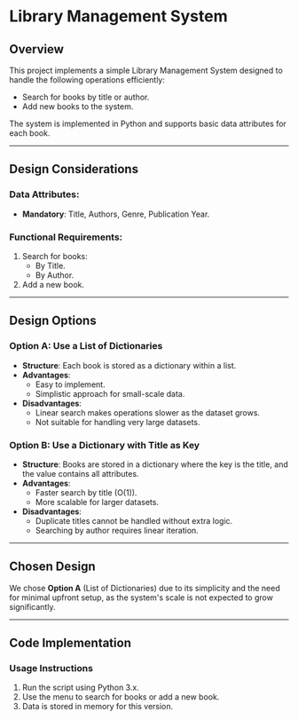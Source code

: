 # Library Management System

## Overview
This project implements a simple Library Management System designed to handle the following operations efficiently:
- Search for books by title or author.
- Add new books to the system.

The system is implemented in Python and supports basic data attributes for each book.

---

## Design Considerations

### Data Attributes:
- **Mandatory**: Title, Authors, Genre, Publication Year.

### Functional Requirements:
1. Search for books:
   - By Title.
   - By Author.
2. Add a new book.

---

## Design Options

### Option A: Use a List of Dictionaries
- **Structure**: Each book is stored as a dictionary within a list.
- **Advantages**:
  - Easy to implement.
  - Simplistic approach for small-scale data.
- **Disadvantages**:
  - Linear search makes operations slower as the dataset grows.
  - Not suitable for handling very large datasets.

### Option B: Use a Dictionary with Title as Key
- **Structure**: Books are stored in a dictionary where the key is the title, and the value contains all attributes.
- **Advantages**:
  - Faster search by title (O(1)).
  - More scalable for larger datasets.
- **Disadvantages**:
  - Duplicate titles cannot be handled without extra logic.
  - Searching by author requires linear iteration.

---

## Chosen Design
We chose **Option A** (List of Dictionaries) due to its simplicity and the need for minimal upfront setup, as the system's scale is not expected to grow significantly.

---

## Code Implementation

### Usage Instructions
1. Run the script using Python 3.x.
2. Use the menu to search for books or add a new book.
3. Data is stored in memory for this version.